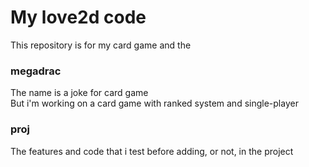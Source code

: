 # My love2d code
This repository is for my card game and the 

### megadrac
The name is a joke for card game  
But i'm working on a card game with ranked system and single-player


### proj
The features and code that i test before adding, or not, in the project
